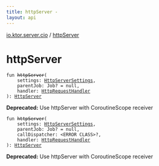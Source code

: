 ```yaml
---
title: httpServer - 
layout: api
---
```


<div class='api-docs-breadcrumbs'><a href="index.html">io.ktor.server.cio</a> / <a href="./http-server.html">httpServer</a></div>

# httpServer

<div class="signature"><code><span class="keyword">fun </span><s><span class="identifier">httpServer</span></s><span class="symbol">(</span><br/>&nbsp;&nbsp;&nbsp;&nbsp;<span class="parameterName" id="io.ktor.server.cio$httpServer(io.ktor.server.cio.HttpServerSettings, kotlinx.coroutines.Job, kotlin.SuspendFunction5((kotlinx.coroutines.CoroutineScope, io.ktor.http.cio.Request, kotlinx.coroutines.io.ByteReadChannel, kotlinx.coroutines.io.ByteWriteChannel, kotlinx.coroutines.CompletableDeferred((kotlin.Boolean)), kotlin.Unit)))/settings">settings</span><span class="symbol">:</span>&nbsp;<a href="-http-server-settings/index.html"><span class="identifier">HttpServerSettings</span></a><span class="symbol">, </span><br/>&nbsp;&nbsp;&nbsp;&nbsp;<span class="parameterName" id="io.ktor.server.cio$httpServer(io.ktor.server.cio.HttpServerSettings, kotlinx.coroutines.Job, kotlin.SuspendFunction5((kotlinx.coroutines.CoroutineScope, io.ktor.http.cio.Request, kotlinx.coroutines.io.ByteReadChannel, kotlinx.coroutines.io.ByteWriteChannel, kotlinx.coroutines.CompletableDeferred((kotlin.Boolean)), kotlin.Unit)))/parentJob">parentJob</span><span class="symbol">:</span>&nbsp;<span class="identifier">Job</span><span class="symbol">?</span>&nbsp;<span class="symbol">=</span>&nbsp;null<span class="symbol">, </span><br/>&nbsp;&nbsp;&nbsp;&nbsp;<span class="parameterName" id="io.ktor.server.cio$httpServer(io.ktor.server.cio.HttpServerSettings, kotlinx.coroutines.Job, kotlin.SuspendFunction5((kotlinx.coroutines.CoroutineScope, io.ktor.http.cio.Request, kotlinx.coroutines.io.ByteReadChannel, kotlinx.coroutines.io.ByteWriteChannel, kotlinx.coroutines.CompletableDeferred((kotlin.Boolean)), kotlin.Unit)))/handler">handler</span><span class="symbol">:</span>&nbsp;<a href="../io.ktor.http.cio/-http-request-handler.html"><span class="identifier">HttpRequestHandler</span></a><br/><span class="symbol">)</span><span class="symbol">: </span><a href="-http-server/index.html"><span class="identifier">HttpServer</span></a></code></div>

**Deprecated:** Use httpServer with CoroutineScope receiver


<div class="signature"><code><span class="keyword">fun </span><s><span class="identifier">httpServer</span></s><span class="symbol">(</span><br/>&nbsp;&nbsp;&nbsp;&nbsp;<span class="parameterName" id="io.ktor.server.cio$httpServer(io.ktor.server.cio.HttpServerSettings, kotlinx.coroutines.Job, , kotlin.SuspendFunction5((kotlinx.coroutines.CoroutineScope, io.ktor.http.cio.Request, kotlinx.coroutines.io.ByteReadChannel, kotlinx.coroutines.io.ByteWriteChannel, kotlinx.coroutines.CompletableDeferred((kotlin.Boolean)), kotlin.Unit)))/settings">settings</span><span class="symbol">:</span>&nbsp;<a href="-http-server-settings/index.html"><span class="identifier">HttpServerSettings</span></a><span class="symbol">, </span><br/>&nbsp;&nbsp;&nbsp;&nbsp;<span class="parameterName" id="io.ktor.server.cio$httpServer(io.ktor.server.cio.HttpServerSettings, kotlinx.coroutines.Job, , kotlin.SuspendFunction5((kotlinx.coroutines.CoroutineScope, io.ktor.http.cio.Request, kotlinx.coroutines.io.ByteReadChannel, kotlinx.coroutines.io.ByteWriteChannel, kotlinx.coroutines.CompletableDeferred((kotlin.Boolean)), kotlin.Unit)))/parentJob">parentJob</span><span class="symbol">:</span>&nbsp;<span class="identifier">Job</span><span class="symbol">?</span>&nbsp;<span class="symbol">=</span>&nbsp;null<span class="symbol">, </span><br/>&nbsp;&nbsp;&nbsp;&nbsp;<span class="parameterName" id="io.ktor.server.cio$httpServer(io.ktor.server.cio.HttpServerSettings, kotlinx.coroutines.Job, , kotlin.SuspendFunction5((kotlinx.coroutines.CoroutineScope, io.ktor.http.cio.Request, kotlinx.coroutines.io.ByteReadChannel, kotlinx.coroutines.io.ByteWriteChannel, kotlinx.coroutines.CompletableDeferred((kotlin.Boolean)), kotlin.Unit)))/callDispatcher">callDispatcher</span><span class="symbol">:</span>&nbsp;<span class="identifier">&lt;ERROR CLASS&gt;</span><span class="symbol">?</span><span class="symbol">, </span><br/>&nbsp;&nbsp;&nbsp;&nbsp;<span class="parameterName" id="io.ktor.server.cio$httpServer(io.ktor.server.cio.HttpServerSettings, kotlinx.coroutines.Job, , kotlin.SuspendFunction5((kotlinx.coroutines.CoroutineScope, io.ktor.http.cio.Request, kotlinx.coroutines.io.ByteReadChannel, kotlinx.coroutines.io.ByteWriteChannel, kotlinx.coroutines.CompletableDeferred((kotlin.Boolean)), kotlin.Unit)))/handler">handler</span><span class="symbol">:</span>&nbsp;<a href="../io.ktor.http.cio/-http-request-handler.html"><span class="identifier">HttpRequestHandler</span></a><br/><span class="symbol">)</span><span class="symbol">: </span><a href="-http-server/index.html"><span class="identifier">HttpServer</span></a></code></div>

**Deprecated:** Use httpServer with CoroutineScope receiver

